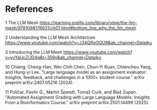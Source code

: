 # References


1 The LLM Mesh
https://learning.oreilly.com/library/view/the-llm-mesh/9781098176631/ch01.html#bottom_line_why_the_llm_mesh

2 Understanding the  LLM Mesh Architecture
https://www.youtube.com/watch?v=J34QlfqOQU8&ab_channel=Dataiku

3 Introducing the LLM Mesh
https://www.youtube.com/watch?v=yyYaUcZUD4g&t=359s&ab_channel=Dataiku



<a name="llm-hacks"></a>
10 Chiang, Cheng-Han, Wei-Chih Chen, Chun-Yi Kuan, Chienchou Yang, and Hung-yi Lee. "Large language model as an assignment evaluator: Insights, feedback, and challenges in a 1000+ student course." arXiv preprint arXiv:2407.05216 (2024).

<a name="llm-acceptance"></a>
11 Poličar, Pavlin G., Martin Špendl, Tomaž Curk, and Blaž Zupan. "Automated Assignment Grading with Large Language Models: Insights From a Bioinformatics Course." arXiv preprint arXiv:2501.14499 (2025).